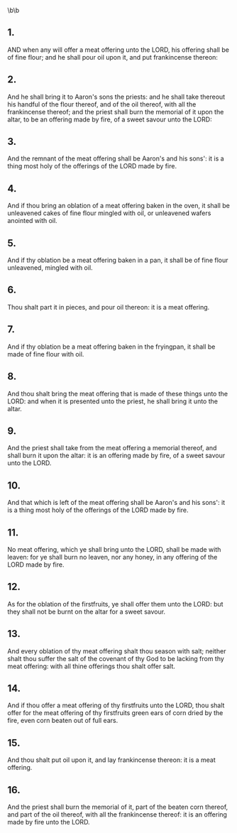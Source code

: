 \b\b
## 1.
AND when any will offer a meat offering unto the LORD, his offering shall be of fine flour; and he shall pour oil upon it, and put frankincense thereon:
## 2.
And he shall bring it to Aaron's sons the priests: and he shall take thereout his handful of the flour thereof, and of the oil thereof, with all the frankincense thereof; and the priest shall burn the memorial of it upon the altar, to be an offering made by fire, of a sweet savour unto the LORD:
## 3.
And the remnant of the meat offering shall be Aaron's and his sons': it is a thing most holy of the offerings of the LORD made by fire.
## 4.
And if thou bring an oblation of a meat offering baken in the oven, it shall be unleavened cakes of fine flour mingled with oil, or unleavened wafers anointed with oil.
## 5.
And if thy oblation be a meat offering baken in a pan, it shall be of fine flour unleavened, mingled with oil.
## 6.
Thou shalt part it in pieces, and pour oil thereon: it is a meat offering.
## 7.
And if thy oblation be a meat offering baken in the fryingpan, it shall be made of fine flour with oil.
## 8.
And thou shalt bring the meat offering that is made of these things unto the LORD: and when it is presented unto the priest, he shall bring it unto the altar.
## 9.
And the priest shall take from the meat offering a memorial thereof, and shall burn it upon the altar: it is an offering made by fire, of a sweet savour unto the LORD.
## 10.
And that which is left of the meat offering shall be Aaron's and his sons': it is a thing most holy of the offerings of the LORD made by fire.
## 11.
No meat offering, which ye shall bring unto the LORD, shall be made with leaven: for ye shall burn no leaven, nor any honey, in any offering of the LORD made by fire.
## 12.
As for the oblation of the firstfruits, ye shall offer them unto the LORD: but they shall not be burnt on the altar for a sweet savour.
## 13.
And every oblation of thy meat offering shalt thou season with salt; neither shalt thou suffer the salt of the covenant of thy God to be lacking from thy meat offering: with all thine offerings thou shalt offer salt.
## 14.
And if thou offer a meat offering of thy firstfruits unto the LORD, thou shalt offer for the meat offering of thy firstfruits green ears of corn dried by the fire, even corn beaten out of full ears.
## 15.
And thou shalt put oil upon it, and lay frankincense thereon: it is a meat offering.
## 16.
And the priest shall burn the memorial of it, part of the beaten corn thereof, and part of the oil thereof, with all the frankincense thereof: it is an offering made by fire unto the LORD.
